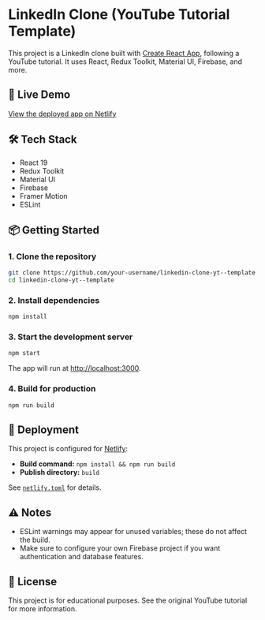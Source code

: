 # LinkedIn Clone (YouTube Tutorial Template)

This project is a LinkedIn clone built with [Create React App](https://create-react-app.dev/), following a YouTube tutorial. It uses React, Redux Toolkit, Material UI, Firebase, and more.

## 🚀 Live Demo

[View the deployed app on Netlify](https://radiant-croissant-eb8613.netlify.app)

## 🛠️ Tech Stack

- React 19
- Redux Toolkit
- Material UI
- Firebase
- Framer Motion
- ESLint

## 📦 Getting Started

### 1. Clone the repository

```bash
git clone https://github.com/your-username/linkedin-clone-yt--template.git
cd linkedin-clone-yt--template
```

### 2. Install dependencies

```bash
npm install
```

### 3. Start the development server

```bash
npm start
```

The app will run at [http://localhost:3000](http://localhost:3000).

### 4. Build for production

```bash
npm run build
```

## 🚢 Deployment

This project is configured for [Netlify](https://www.netlify.com/):

- **Build command:** `npm install && npm run build`
- **Publish directory:** `build`

See [`netlify.toml`](./netlify.toml) for details.

## ⚠️ Notes

- ESLint warnings may appear for unused variables; these do not affect the build.
- Make sure to configure your own Firebase project if you want authentication and database features.

## 📄 License

This project is for educational purposes. See the original YouTube tutorial for more information.
